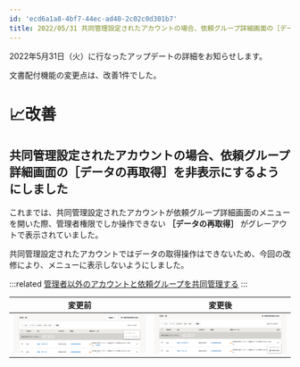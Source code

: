 ```yaml
---
id: 'ecd6a1a8-4bf7-44ec-ad40-2c02c0d301b7'
title: 2022/05/31 共同管理設定されたアカウントの場合、依頼グループ詳細画面の［データの再取得］を非表示にするようにしました
---
```

2022年5月31日（火）に行なったアップデートの詳細をお知らせします。

文書配付機能の変更点は、改善1件でした。

# 📈改善

## 共同管理設定されたアカウントの場合、依頼グループ詳細画面の［データの再取得］を非表示にするようにしました

これまでは、共同管理設定されたアカウントが依頼グループ詳細画面のメニューを開いた際、管理者権限でしか操作できない **［データの再取得］** がグレーアウトで表示されていました。

共同管理設定されたアカウントではデータの取得操作はできないため、今回の改修により、メニューに表示しないようにしました。

:::related
[管理者以外のアカウントと依頼グループを共同管理する](https://knowledge.smarthr.jp/hc/ja/articles/360026262613)
:::

|  変更前  |  変更後  |
| ---- | ---- |
|  ![](2022-06-01-11-45-51.png)  |  ![](2022-06-01-11-45-35.png) |